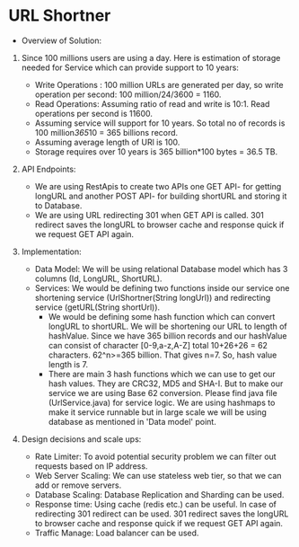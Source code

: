 # URL Shortner
- Overview of Solution:

1. Since 100 millions users are using a day. Here is estimation of storage needed for Service which can provide support to 10 years:
    - Write Operations : 100 million URLs are generated per day, so write operation per second: 100 million/24/3600 = 1160.
    - Read Operations: Assuming ratio of read and write is 10:1. Read operations per second is 11600.
    - Assuming service will support for 10 years. So total no of records is 100 million*365*10 = 365 billions record.
    - Assuming average length of URl is 100.
    - Storage requires over 10 years is 365 billion*100 bytes = 36.5 TB.
  
2. API Endpoints:
    - We are using RestApis to create two APIs one GET API- for getting longURL and another POST API- for building shortURL and storing it to Database.
    - We are using URL redirecting 301 when GET API is called. 301 redirect saves the longURL to browser cache and response quick if we request GET API again.

3. Implementation:
    - Data Model: We will be using relational Database model which has 3 columns (Id, LongURL, ShortURL).
    - Services: We would be defining two functions inside our service one shortening service (UrlShortner(String longUrl)) and redirecting service (getURL(String shortUrl)).
      - We would be defining some hash function which can convert longURL to shortURL. We will be shortening our URL to length of hashValue. Since we have 365 billion records and our hashValue can consist of character [0-9,a-z,A-Z] total 10+26+26 = 62 characters. 62^n>=365 billion. That gives n=7. So, hash value length is 7.
      - There are main 3 hash functions which we can use to get our hash values. They are CRC32, MD5 and SHA-I. But to make our service we are using Base 62 conversion. Please find java file (UrlService.java) for service logic. We are using hashmaps to make it service runnable but in large scale we will be using database as mentioned in 'Data model' point.

4. Design decisions and scale ups:
    - Rate Limiter: To avoid potential security problem we can filter out requests based on IP address.
    - Web Server Scaling: We can use stateless web tier, so that we can add or remove servers.
    - Database Scaling: Database Replication and Sharding can be used.
    - Response time: Using cache (redis etc.) can be useful. In case of redirecting 301 redirect can be used. 301 redirect saves the longURL to browser cache and response quick if we request GET API again.
    - Traffic Manage: Load balancer can be used.

